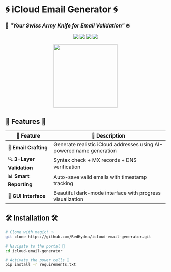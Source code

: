 # 🌀 iCloud Email Generator 🌀
### 🌈 *"Your Swiss Army Knife for Email Validation"* 🔥

<p align="center">
  <img src="https://img.shields.io/badge/Python-3.8+-%23FFD43B?style=for-the-badge&logo=python&logoColor=blue">
  <img src="https://img.shields.io/badge/GUI-Tkinter-%23006099?style=for-the-badge&logo=python">
  <img src="https://img.shields.io/github/license/RedHydra/icloud-email-generator?color=00cc00&style=for-the-badge">
  <img src="https://img.shields.io/badge/Emails-Validated-%23FF6B6B?style=for-the-badge">
</p>

<div align="center">
  <img src="https://media.giphy.com/media/3o7abKhOpu0NwenH3O/giphy.gif" width="200">
</div>

## 🚀 **Features** 🚀
| 🌟 Feature         | 🎯 Description                                                                 |
|--------------------|-------------------------------------------------------------------------------|
| 📧 **Email Crafting** | Generate realistic iCloud addresses using AI-powered name generation          |
| 🔍 **3-Layer Validation** | Syntax check + MX records + DNS verification                                 |
| 📊 **Smart Reporting**  | Auto-save valid emails with timestamp tracking                               |
| 🎨 **GUI Interface**    | Beautiful dark-mode interface with progress visualization                    |

## 🛠️ **Installation** 🛠️
```bash
# Clone with magic! ✨
git clone https://github.com/RedHydra/icloud-email-generator.git

# Navigate to the portal 📂
cd icloud-email-generator

# Activate the power cells 🔋
pip install -r requirements.txt
